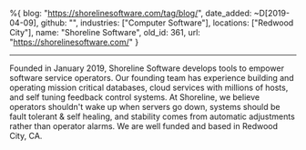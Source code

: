 %{
  blog: "https://shorelinesoftware.com/tag/blog/",
  date_added: ~D[2019-04-09],
  github: "",
  industries: ["Computer Software"],
  locations: ["Redwood City"],
  name: "Shoreline Software",
  old_id: 361,
  url: "https://shorelinesoftware.com/"
}

---

Founded in January 2019, Shoreline Software develops tools to empower software service operators. Our founding team has experience building and operating mission critical databases, cloud services with millions of hosts, and self tuning feedback control systems. At Shoreline, we believe operators shouldn't wake up when servers go down, systems should be fault tolerant & self healing, and stability comes from automatic adjustments rather than operator alarms. We are well funded and based in Redwood City, CA.
